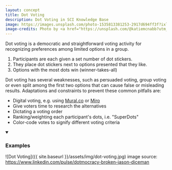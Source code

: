 ```yaml
---
layout: concept
title: Dot Voting
description: Dot Voting in SCI Knowledge Base
image: https://images.unsplash.com/photo-1535813381253-2917d694ff3f?ixlib=rb-1.2.1&ixid=eyJhcHBfaWQiOjEyMDd9&auto=format&fit=crop&w=1866&q=80
image-credits: Photo by <a href="https://unsplash.com/@katiemcnabb?utm_source=unsplash&amp;utm_medium=referral&amp;utm_content=creditCopyText">Katie McNabb</a> on <a href="/s/photos/dots?utm_source=unsplash&amp;utm_medium=referral&amp;utm_content=creditCopyText">Unsplash</a>
---
```

Dot voting is a democratic and straightforward voting activity for recognizing preferences among limited options in a group. 

1. Participants are each given a set number of dot stickers.
2. They place dot stickers next to options presented that they like.
3. Options with the most dots win (winner-takes-all)

Dot voting has several weaknesses, such as persuaded voting, group voting or even split among the first two options that can cause false or misleading results. Adaptations and constraints to prevent these common pitfalls are:

- Digital voting, e.g. using [Mural.co](https://mural.co) or [Miro](https://miro.com/)
- Give voters time to research the alternatives
- Dictating a voting order
- Ranking/weighting each participant's dots, i.e. "SuperDots"
- Color-code votes to signify different voting criteria

<details markdown="1" open>
<summary><h3>Examples</h3></summary> 

![Dot Voting]({{ site.baseurl }}/assets/img/dot-voting.jpg)
image source: https://www.linkedin.com/pulse/dotmocracy-broken-jason-diceman

</details>




